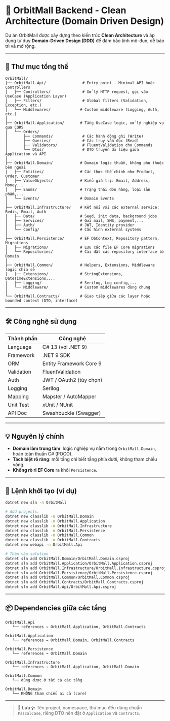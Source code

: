 
# 🚀 OrbitMall Backend - Clean Architecture (Domain Driven Design)

Dự án OrbitMall được xây dựng theo kiến trúc **Clean Architecture** và áp dụng tư duy **Domain-Driven Design (DDD)** để đảm bảo tính mô-đun, dễ bảo trì và mở rộng.

---

## 🧭 Thư mục tổng thể

```
OrbitMall/
├── OrbitMall.Api/                # Entry point - Minimal API hoặc Controllers
│   ├── Controllers/              # Xử lý HTTP request, gọi vào UseCase (Application Layer)
│   ├── Filters/                  # Global filters (Validation, Exception, etc.)
│   └── Middlewares/             # Custom middleware (Logging, Auth, etc.)
│
├── OrbitMall.Application/       # Tầng UseCase logic, xử lý nghiệp vụ qua CQRS
│   └── Orders/
│       ├── Commands/             # Các hành động ghi (Write)
│       ├── Queries/              # Các truy vấn đọc (Read)
│       ├── Validators/           # FluentValidation cho Commands
│       └── Dtos/                 # DTO truyền dữ liệu giữa Application và API
│
├── OrbitMall.Domain/            # Domain logic thuần, không phụ thuộc bên ngoài
│   ├── Entities/                # Các thực thể chính như Product, Order, Customer
│   ├── ValueObjects/            # Kiểu giá trị: Email, Address, Money...
│   ├── Enums/                   # Trạng thái đơn hàng, loại sản phẩm,...
│   └── Events/                  # Domain Events
│
├── OrbitMall.Infrastructure/    # Kết nối với các external service: Redis, Email, Auth
│   ├── Data/                    # Seed, init data, background jobs
│   ├── Services/                # Gửi mail, SMS, payment,...
│   ├── Auth/                    # JWT, Identity provider
│   └── Config/                  # Cấu hình external systems
│
├── OrbitMall.Persistence/       # EF DbContext, Repository pattern, Migrations
│   ├── Migrations/              # Lưu các file EF Core migrations
│   └── Repositories/            # Cài đặt các repository interface từ Domain
│
├── OrbitMall.Common/            # Helpers, Extensions, Middleware logic chia sẻ
│   ├── Extensions/              # StringExtensions, DateTimeExtensions,...
│   ├── Logging/                 # Serilog, Log config,...
│   └── Middleware/              # Custom middlewares dùng chung
│
└── OrbitMall.Contracts/         # Giao tiếp giữa các layer hoặc bounded context (DTO, interface)
```

---

## 🛠 Công nghệ sử dụng

| Thành phần        | Công nghệ                     |
|------------------|-------------------------------|
| Language         | C# 13 (với .NET 9)             |
| Framework        | .NET 9 SDK                    |
| ORM              | Entity Framework Core 9       |
| Validation       | FluentValidation              |
| Auth             | JWT / OAuth2 (tùy chọn)       |
| Logging          | Serilog                       |
| Mapping          | Mapster / AutoMapper          |
| Unit Test        | xUnit / NUnit                 |
| API Doc          | Swashbuckle (Swagger)         |

---

## 💡 Nguyên lý chính

- **Domain làm trung tâm**: logic nghiệp vụ nằm trong `OrbitMall.Domain`, hoàn toàn thuần C# (POCO).
- **Tách biệt rõ ràng**: mỗi tầng chỉ biết tầng phía dưới, không tham chiếu vòng.
- **Không rò rỉ EF Core** ra khỏi `Persistence`.

---

## 🔋 Lệnh khởi tạo (ví dụ)

```bash
dotnet new sln -n OrbitMall

# Add projects:
dotnet new classlib -n OrbitMall.Domain
dotnet new classlib -n OrbitMall.Application
dotnet new classlib -n OrbitMall.Infrastructure
dotnet new classlib -n OrbitMall.Persistence
dotnet new classlib -n OrbitMall.Common
dotnet new classlib -n OrbitMall.Contracts
dotnet new webapi -n OrbitMall.Api

# Thêm vào solution
dotnet sln add OrbitMall.Domain/OrbitMall.Domain.csproj
dotnet sln add OrbitMall.Application/OrbitMall.Application.csproj
dotnet sln add OrbitMall.Infrastructure/OrbitMall.Infrastructure.csproj
dotnet sln add OrbitMall.Persistence/OrbitMall.Persistence.csproj
dotnet sln add OrbitMall.Common/OrbitMall.Common.csproj
dotnet sln add OrbitMall.Contracts/OrbitMall.Contracts.csproj
dotnet sln add OrbitMall.Api/OrbitMall.Api.csproj
```

---

## 📦 Dependencies giữa các tầng

```text
OrbitMall.Api
   └── references → OrbitMall.Application, OrbitMall.Contracts

OrbitMall.Application
   └── references → OrbitMall.Domain, OrbitMall.Contracts

OrbitMall.Persistence
   └── references → OrbitMall.Domain

OrbitMall.Infrastructure
   └── references → OrbitMall.Application, OrbitMall.Domain

OrbitMall.Common
   └── dùng được ở tất cả các tầng

OrbitMall.Domain
   └── KHÔNG tham chiếu ai cả (core)
```

---

> 🧠 **Lưu ý:** Tên project, namespace, thư mục đều dùng chuẩn `PascalCase`, riêng DTO nên đặt ở `Application` và `Contracts`.
